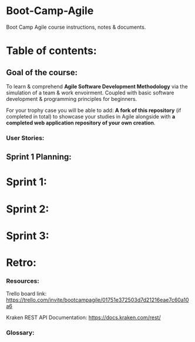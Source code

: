# Boot-Camp-Agile
Boot Camp Agile course instructions, notes & documents. 

# Table of contents:

## Goal of the course: 
To learn & comprehend **Agile Software Development Methodology** via the simulation of a team & work envoirment. Coupled with basic software development & programming principles for beginners. 

For your trophy case you will be able to add: **A fork of this repository** (if completed in total) to showcase your studies in Agile alongside with **a completed web application repository of your own creation**. 

### User Stories:

## Sprint 1 Planning:

# Sprint 1:

# Sprint 2: 

# Sprint 3:

# Retro:

### Resources:

Trello board link: https://trello.com/invite/bootcampagile/01751e372503d7d21216eae7c60a10a6

Kraken REST API Documentation: https://docs.kraken.com/rest/

### Glossary:
